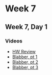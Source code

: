 # Week 7


## Week 7, Day 1
### Videos
* [HW Review](https://youtu.be/MwX8CKIFgpE)
* [Blabber, pt 1](https://youtu.be/pSeXDF2rSEo)
* [Blabber, pt 2](https://youtu.be/Wk2OiVmqn4c)
* [Blabber, pt 3](https://youtu.be/iUPrXrf7AEM)
